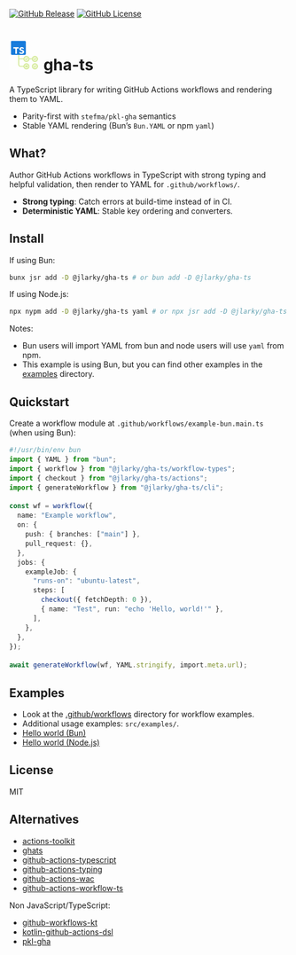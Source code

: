 [![GitHub Release](https://img.shields.io/github/v/release/JLarky/gha-ts?include_prereleases)](https://github.com/JLarky/gha-ts/releases/latest)
[![GitHub License](https://img.shields.io/github/license/JLarky/gha-ts)](https://github.com/JLarky/gha-ts/blob/main/LICENSE)

# <img src="https://raw.githubusercontent.com/JLarky/gha-ts/HEAD/icon.png" alt="gha-ts" width="55"/> gha-ts

A TypeScript library for writing GitHub Actions workflows and rendering them to YAML.

- Parity-first with `stefma/pkl-gha` semantics
- Stable YAML rendering (Bun’s `Bun.YAML` or npm `yaml`)

## What?

Author GitHub Actions workflows in TypeScript with strong typing and helpful validation, then render to YAML for `.github/workflows/`.

- **Strong typing**: Catch errors at build-time instead of in CI.
- **Deterministic YAML**: Stable key ordering and converters.

## Install

If using Bun:

```bash
bunx jsr add -D @jlarky/gha-ts # or bun add -D @jlarky/gha-ts
```

If using Node.js:

```bash
npx nypm add -D @jlarky/gha-ts yaml # or npx jsr add -D @jlarky/gha-ts
```

Notes:
- Bun users will import YAML from bun and node users will use `yaml` from npm.
- This example is using Bun, but you can find other examples in the [examples](examples) directory.

## Quickstart

Create a workflow module at `.github/workflows/example-bun.main.ts` (when using Bun):

```ts
#!/usr/bin/env bun
import { YAML } from "bun";
import { workflow } from "@jlarky/gha-ts/workflow-types";
import { checkout } from "@jlarky/gha-ts/actions";
import { generateWorkflow } from "@jlarky/gha-ts/cli";

const wf = workflow({
  name: "Example workflow",
  on: {
    push: { branches: ["main"] },
    pull_request: {},
  },
  jobs: {
    exampleJob: {
      "runs-on": "ubuntu-latest",
      steps: [
        checkout({ fetchDepth: 0 }),
        { name: "Test", run: "echo 'Hello, world!'" },
      ],
    },
  },
});

await generateWorkflow(wf, YAML.stringify, import.meta.url);
```

## Examples

- Look at the [.github/workflows](https://github.com/JLarky/gha-ts/tree/main/.github/workflows) directory for workflow examples.
- Additional usage examples: `src/examples/`.
- [Hello world (Bun)](https://github.com/JLarky/gha-ts/tree/main/examples/hello-world-bun/)
- [Hello world (Node.js)](https://github.com/JLarky/gha-ts/tree/main/examples/hello-world-node/)

## License

MIT

## Alternatives

- [actions-toolkit](https://github.com/actions/toolkit)
- [ghats](https://github.com/koki-develop/ghats)
- [github-actions-typescript](https://github.com/thedjpetersen/github-actions-typescript)
- [github-actions-typing](https://github.com/typesafegithub/github-actions-typing)
- [github-actions-wac](https://github.com/webiny/github-actions-wac)
- [github-actions-workflow-ts](https://github.com/emmanuelnk/github-actions-workflow-ts)

Non JavaScript/TypeScript:

- [github-workflows-kt](https://github.com/typesafegithub/github-workflows-kt)
- [kotlin-github-actions-dsl](https://github.com/nefilim/kotlin-github-actions-dsl)
- [pkl-gha](https://github.com/stefma/pkl-gha)
